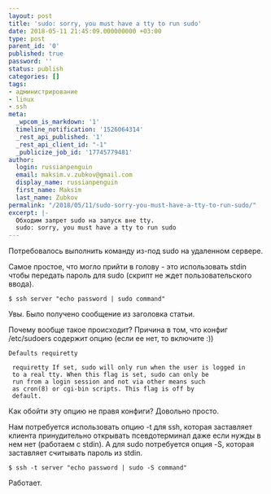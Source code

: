 ```yaml
---
layout: post
title: 'sudo: sorry, you must have a tty to run sudo'
date: 2018-05-11 21:45:09.000000000 +03:00
type: post
parent_id: '0'
published: true
password: ''
status: publish
categories: []
tags:
- администрирование
- linux
- ssh
meta:
  _wpcom_is_markdown: '1'
  timeline_notification: '1526064314'
  _rest_api_published: '1'
  _rest_api_client_id: "-1"
  _publicize_job_id: '17745779481'
author:
  login: russianpenguin
  email: maksim.v.zubkov@gmail.com
  display_name: russianpenguin
  first_name: Maksim
  last_name: Zubkov
permalink: "/2018/05/11/sudo-sorry-you-must-have-a-tty-to-run-sudo/"
excerpt: |-
  Обходим запрет sudo на запуск вне tty.
  sudo: sorry, you must have a tty to run sudo
---
```

Потребовалось выполнить команду из-под sudo на удаленном сервере.

Самое простое, что могло прийти в голову - это использовать stdin чтобы передать пароль для sudo (скрипт не ждет пользовательского ввода).

```shell
$ ssh server "echo password | sudo command"
```

Увы. Было получено сообщение из заголовка статьи.

Почему вообще такое происходит? Причина в том, что конфиг /etc/sudoers содержит опцию (если ее нет, то включите :))

```
Defaults requiretty
```

```
 requiretty If set, sudo will only run when the user is logged in  
 to a real tty. When this flag is set, sudo can only be  
 run from a login session and not via other means such  
 as cron(8) or cgi-bin scripts. This flag is off by  
 default.  

```

Как обойти эту опцию не правя конфиги? Довольно просто.

Нам потребуется использовать опцию -t для ssh, которая заставляет клиента принудительно открывать псевдотерминал даже если нужды в нем нет (работаем с stdin). А для sudo потребуется опция -S, которая заставляет считывать пароль из stdin.

```shell
$ ssh -t server "echo password | sudo -S command"
```

Работает.


